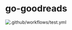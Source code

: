 # go-goodreads

![.github/workflows/test.yml](https://github.com/BooleanCat/go-goodreads/workflows/.github/workflows/test.yml/badge.svg)